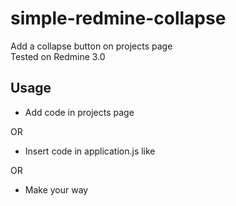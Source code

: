 # simple-redmine-collapse
Add a collapse button on projects page  
Tested on Redmine 3.0

## Usage
- Add code in projects page

OR

- Insert code in application.js like 

OR 

- Make your way
